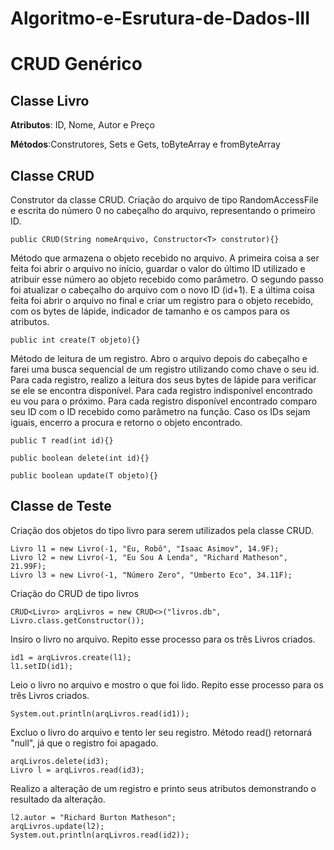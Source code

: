 # Algoritmo-e-Esrutura-de-Dados-III
# CRUD Genérico

## Classe Livro
**Atributos**: ID, Nome, Autor e Preço   
           
**Métodos**:Construtores, Sets e Gets, toByteArray e fromByteArray

## Classe CRUD
Construtor da classe CRUD. Criação do arquivo de tipo RandomAccessFile e escrita do número 0 no cabeçalho do arquivo, representando o primeiro ID. 
```
public CRUD(String nomeArquivo, Constructor<T> construtor){}
```
Método que armazena o objeto recebido no arquivo. A primeira coisa a ser feita foi abrir o arquivo no início, guardar o valor do último ID utilizado e atribuir esse número ao objeto recebido como parâmetro. O segundo passo foi atualizar o cabeçalho do arquivo com o novo ID (id+1). E a última coisa feita foi abrir o arquivo no final e criar um registro para o objeto recebido, com os bytes de lápide, indicador de tamanho e os campos para os atributos.
```
public int create(T objeto){}
```
Método de leitura de um registro. Abro o arquivo depois do cabeçalho e farei uma busca sequencial de um registro utilizando como chave o seu id. Para cada registro, realizo a leitura dos seus bytes de lápide para verificar se ele se encontra disponível. Para cada registro indisponível encontrado eu vou para o próximo. Para cada registro disponível encontrado comparo seu ID com o ID recebido como parâmetro na função. Caso os IDs sejam iguais, encerro a procura e retorno o objeto encontrado.
```
public T read(int id){}
```

```
public boolean delete(int id){}
```

```
public boolean update(T objeto){}
```

## Classe de Teste
Criação dos objetos do tipo livro para serem utilizados pela classe CRUD.
```
Livro l1 = new Livro(-1, "Eu, Robô", "Isaac Asimov", 14.9F);
Livro l2 = new Livro(-1, "Eu Sou A Lenda", "Richard Matheson", 21.99F);
Livro l3 = new Livro(-1, "Número Zero", "Umberto Eco", 34.11F);
```
Criação do CRUD de tipo livros
```
CRUD<Livro> arqLivros = new CRUD<>("livros.db", Livro.class.getConstructor());
```
Insiro o livro no arquivo. Repito esse processo para os três Livros criados.
```
id1 = arqLivros.create(l1); 
l1.setID(id1);
```
Leio o livro no arquivo e mostro o que foi lido. Repito esse processo para os três Livros criados.
```
System.out.println(arqLivros.read(id1));
```
Excluo o livro do arquivo e tento ler seu registro. Método read() retornará "null", já que o registro foi apagado.
```
arqLivros.delete(id3);
Livro l = arqLivros.read(id3);
```
Realizo a alteração de um registro e printo seus atributos demonstrando o resultado da alteração.
```
l2.autor = "Richard Burton Matheson";
arqLivros.update(l2);
System.out.println(arqLivros.read(id2));
```
